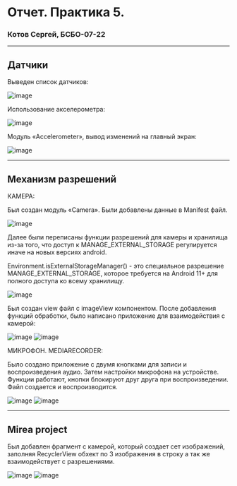 # Отчет. Практика 5.
### Котов Сергей, БСБО-07-22

---

## Датчики
Выведен список датчиков:

![image](https://github.com/user-attachments/assets/b154b3b3-d7d0-4332-9937-98af33006166)

Использование акселерометра:

![image](https://github.com/user-attachments/assets/c07864a6-35d3-4659-b4cf-43cc3f37174a)

Модуль «Accelerometer», вывод изменений на главный экран:

![image](https://github.com/user-attachments/assets/9efcb128-72e3-4eb4-96d9-8ec5a2bcedce)

---

## Механизм разрешений

КАМЕРА:

Был создан модуль «Camera».
Были добавлены данные в Manifest файл.

![image](https://github.com/user-attachments/assets/afa0048a-48d4-4c4b-b1c0-a241287bdccc)

Далее были переписаны функции разрешений для камеры и хранилища из-за того, что доступ к MANAGE_EXTERNAL_STORAGE регулируется иначе на новых версиях android.

Environment.isExternalStorageManager() - это специальное разрешение MANAGE_EXTERNAL_STORAGE, которое требуется на Android 11+ для полного доступа ко всему хранилищу.

![image](https://github.com/user-attachments/assets/ec1a7bdf-462e-4daf-80c5-a261f6de7f3e)

Был создан view файл с imageView компонентом. После добавления функций обработки, было написано приложение для взаимодействия с камерой:

![image](https://github.com/user-attachments/assets/8aded91e-d10c-4726-81c2-24eb291bea6d)
![image](https://github.com/user-attachments/assets/f7b62bfd-3f05-4074-8231-0b624c82fefd)

МИКРОФОН. MEDIARECORDER:

Было создано приложение с двумя кнопками для записи и воспроизведения аудио. Затем настройки микрофона на устройстве.
Функции работают, кнопки блокируют друг друга при воспроизведении. Файл создается и воспроизводится.

![image](https://github.com/user-attachments/assets/408f9182-a580-4ae3-a4c4-8134d23351d4)
![image](https://github.com/user-attachments/assets/cc2566d6-3a70-44ea-a29e-c8a12abbbf73)


---

## Mirea project

Был добавлен фрагмент с камерой, который создает сет изображений, заполняя RecyclerView обхект по 3 изображения в строку а так же взаимодействует с разрешениями.

![image](https://github.com/user-attachments/assets/7bd8922f-93e7-4365-80de-197a3f167e40)
![image](https://github.com/user-attachments/assets/e67f831d-227e-47e8-a8ef-c93a3a194f1c)














